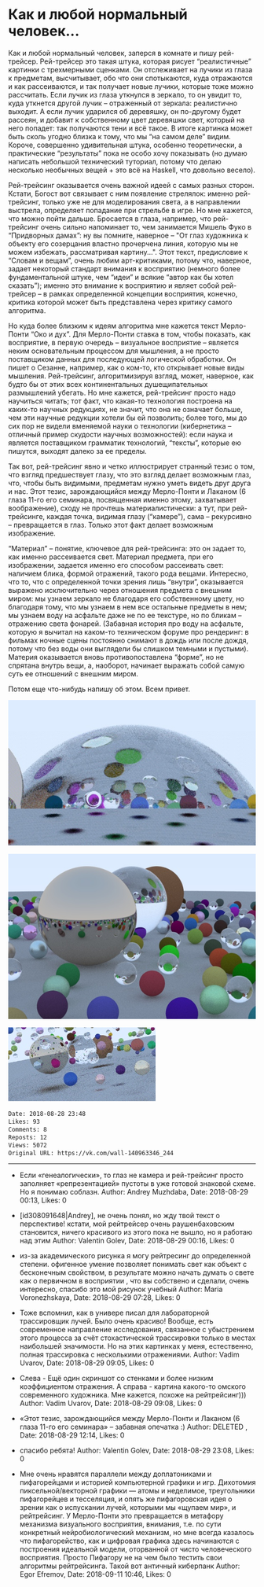 # Как и любой нормальный человек...

Как и любой нормальный человек, заперся в комнате и пишу рей-трейсер. Рей-трейсер это такая штука, которая рисует “реалистичные” картинки с трехмерными сценками. Он отслеживает на лучики из глаза к предметам, высчитывает, обо что они спотыкаются, куда отражаются и как рассеиваются, и так получает новые лучики, которые тоже можно рассчитать. Если лучик из глаза уткнулся в зеркало, то он увидит то, куда уткнется другой лучик – отраженный от зеркала: реалистично выходит. А если лучик ударился об деревяшку, он по-другому будет рассеян, и добавит к собственному цвет деревяшки свет, который на него попадет: так получаются тени и всё такое. В итоге картинка может быть сколь угодно близка к тому, что мы “на самом деле” видим. Короче, совершенно удивительная штука, особенно теоретически, а практические “результаты” пока не особо хочу показывать (но думаю написать небольшой технический туториал, потому что делаю несколько необычных вещей + это всё на Haskell, что довольно весело).

Рей-трейсинг оказывается очень важной идеей с самых разных сторон. Кстати, Богост вот связывает с ним появление стрелялок: именно рей-трейсинг, только уже не для моделирования света, а в направлении выстрела, определяет попадание при стрельбе в игре. Но мне кажется, что можно пойти дальше. Бросается в глаза, например, что рей-трейсинг очень сильно напоминает то, чем занимается Мишель Фуко в “Придворных дамах”: ну вы помните, наверное – "От глаз художника к объекту его созерцания властно прочерчена линия, которую мы не можем избежать, рассматривая картину...". Этот текст, предисловие к “Словам и вещам”, очень любим арт-критиками, потому что, наверное, задает некоторый стандарт внимания к восприятию (немного более фундаментальной штуке, чем “идеи” и всякие “автор как бы хотел сказать”); именно это внимание к восприятию и являет собой рей-трейсер – в рамках определенной концепции восприятия, конечно, критика которой может быть представлена через критику самого алгоритма.

Но куда более близким к идеям алгоритма мне кажется текст Мерло-Понти “Око и дух”. Для Мерло-Понти ставка в том, чтобы показать, как восприятие, в первую очередь – визуальное восприятие – является неким основательным процессом для мышления, а не просто поставщиком данных для последующей логической обработки. Он пишет о Сезанне, например, как о ком-то, кто открывает новые виды мышления. Рей-трейсинг, алгоритмизируя взгляд, может, наверное, как будто бы от этих всех континентальных душещипательных размышлений убегать. Но мне кажется, рей-трейсинг просто надо научиться читать; тот факт, что какая-то технология построена на каких-то научных редукциях, не значит, что она не означает больше, чем эти научные редукции хотели бы ей позволить; более того, мы до сих пор не видели вменяемой науки о технологии (кибернетика – отличный пример скудости научных возможностей): если наука и является поставщиком грамматик технологий, “тексты”, которые ею пишутся, выходят далеко за ее пределы.

Так вот, рей-трейсинг явно и четко иллюстрирует странный тезис о том, что взгляд предшествует глазу, что это взгляд делает возможным глаз, что, чтобы быть видимыми, предметам нужно уметь видеть друг друга и нас. Этот тезис, зарождающийся между Мерло-Понти и Лаканом (6 глаза 11-го его семинара, посвященная именно этому, захватывает воображение), сходу не прочтешь материалистически: а тут, при рей-трейсинге, каждая точка, видимая глазу (“камере”), сама – рекурсивно – превращается в глаз. Только этот факт делает возможным изображение.

“Материал” – понятие, ключевое для рей-трейсинга: это он задает то, как именно рассеивается свет. Материал предмета, при его изображении, задается именно его способом рассеивать свет: наличием блика, формой отражений, такого рода вещами. Интересно, что то, что с определенной точки зрения лишь “внутри”, оказывается выражено исключительно через отношения предмета с внешним миром: мы узнаем зеркало не благодаря его собственному цвету, но благодаря тому, что мы узнаем в нем все остальные предметы в нем; мы узнаем воду на асфальте даже не по ее текстуре, но по бликам – отражению света фонарей. (Забавная история про воду на асфальте, которую я вычитал на каком-то техническом форуме про рендеринг: в фильмах ночные сцены постоянно снимают в дождь или после дождя, потому что без воды они выглядели бы слишком темными и пустыми). Материя оказывается вновь противопоставлена “форме”, но не спрятана внутрь вещи, а, наоборот, начинает выражать собой самую суть ее отношений с внешним миром.

Потом еще что-нибудь напишу об этом. Всем привет.

![](attachments/456239083.jpg)

![](attachments/456239080.jpg)

![](attachments/456239082.jpg)

    Date: 2018-08-28 23:48
    Likes: 93
    Comments: 8
    Reposts: 12
    Views: 5072
    Original URL: https://vk.com/wall-140963346_244



--------------------

  * Если «генеалогически», то глаз не камера и рей-трейсинг просто заполняет «репрезентацией» пустоты в уже готовой знаковой схеме. Но я понимаю соблазн.
    Author: Andrey Muzhdaba, Date: 2018-08-29 00:13, Likes: 0


  * [id308091648|Andrey], не очень понял, но жду твой текст о перспективе! кстати, мой рейтрейсер очень раушенбаховским становится, ничего красивого из этого пока не вышло, но я работаю над этим
    Author: Valentin Golev, Date: 2018-08-29 00:16, Likes: 0


  * из-за академического рисунка я могу рейтресинг до определенной степени. офигенное умение позволяет понимать свет как объект с бесконечным свойством, в результате можно начать думать о свете как о первичном в восприятии , что вы собствено и сделали, очень интересно, спасибо
    это мой рисунок учебный
    Author: Maria Voronezhskaya, Date: 2018-08-29 07:28, Likes: 0


  * Тоже вспомнил, как в универе писал для лабораторной трассировщик лучей. Было очень красиво!
    Вообще, есть современное направление исследования, связанное с убыстрением этого процесса за счёт стохастической трассировки только в местах наибольшей значимости.
    Но на этих картинках у меня, естественно, полная трассировка с несколькими отражениями.
    Author: Vadim Uvarov, Date: 2018-08-29 09:05, Likes: 0


  * Слева - Ещё один скриншот со стенками и более низким коэффициентом отражения. А справа - картина какого-то омского современного художника. Мне кажется, похоже на рейтрейсинг)))
    Author: Vadim Uvarov, Date: 2018-08-29 09:08, Likes: 0


  * «Этот тезис, зарождающийся между Мерло-Понти и Лаканом (6 глаза 11-го его семинара» – забавная опечатка :)
    Author: DELETED , Date: 2018-08-29 12:14, Likes: 0


  * спасибо ребята!
    Author: Valentin Golev, Date: 2018-08-29 23:08, Likes: 0


  * Мне очень нравятся параллели между доплатониками и пифагорейцами и историей компьютерной графики и игр. Дихотомия пиксельной/векторной графики — атомы и неделимое, треугольники пифагорейцев и тесселяция, и опять же пифагоровская идея о зрении как о испускании лучей, которыми мы «щупаем мир», и рейтрейсинг. У Мерло-Понти это превращается в метафору механизма визуального восприятия, внимания, т.е. по сути конкретный нейробиологический механизм, но мне всегда казалось что пифагорейство, как и цифровая графика здесь начинаются с построения идеальной модели, оторванной от чисто человеческого восприятия. Просто Пифагору не на чем было тестить свои алгоритмы рейтрейсинга. Такой вот античный киберпанк
    Author: Egor Efremov, Date: 2018-09-11 10:46, Likes: 0

